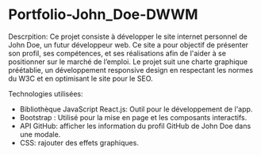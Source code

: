 # Portfolio-John_Doe-DWWM

Descrpition: 
Ce projet consiste à développer le site internet personnel de John Doe, un futur développeur web. 
Ce site a pour objectif de présenter son profil, ses compétences, et ses réalisations afin de l'aider à se positionner sur le marché de l’emploi.
Le projet suit une charte graphique préétablie, un développement responsive design en respectant les normes du W3C et en optimisant le site pour le SEO.

Technologies utilisées:
 - Bibliothèque JavaScript React.js: Outil pour le développement de l'app.
 - Bootstrap : Utilisé pour la mise en page et les composants interactifs.
 - API GitHub: afficher les information du profil GitHub de John Doe dans une modale.
 - CSS: rajouter des effets graphiques.

